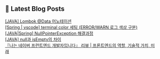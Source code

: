 

## 💌 Latest Blog Posts

<a href=https://yesolz.tistory.com/entry/JAVA-Lombok-Data-%EC%96%B4%EB%85%B8%ED%85%8C%EC%9D%B4%EC%85%98>[JAVA] Lombok @Data 어노테이션</a></br><a href=https://yesolz.tistory.com/entry/Spring-vscode-terminal-color-%EC%84%B8%ED%8C%85-ERRORWARN-%EC%83%89%EC%83%81-%EA%B5%AC%EB%B6%84>[Spring | vscode] terminal color 세팅 (ERROR/WARN 로그 색상 구분)</a></br><a href=https://yesolz.tistory.com/entry/JAVA-NullPointerException-%ED%95%B4%EA%B2%B0%EA%B3%BC%EC%A0%95>[JAVA|Spring] NullPointerException 해결과정</a></br><a href=https://yesolz.tistory.com/entry/JAVA-null%EA%B3%BC-isEmpty%EC%9D%98-%EC%B0%A8%EC%9D%B4>[JAVA] null과 isEmpty의 차이</a></br><a href=https://yesolz.tistory.com/entry/%E3%80%8E%EB%82%98%EB%8A%94-%EB%84%A4%EC%9D%B4%EB%B2%84-%ED%94%84%EB%9F%B0%ED%8A%B8%EC%97%94%EB%93%9C-%EA%B0%9C%EB%B0%9C%EC%9E%90%EC%9E%85%EB%8B%88%EB%8B%A4%E3%80%8F-%EB%A6%AC%EB%B7%B0-%ED%94%84%EB%A1%A0%ED%8A%B8%EC%97%94%EB%93%9C%EC%9D%98-%EC%97%AD%ED%95%A0-%EA%B8%B0%EC%88%A0%EC%A0%81-%EA%B0%80%EC%B9%98-%EB%AF%B8%EB%9E%98>『나는 네이버 프런트엔드 개발자입니다』 리뷰 | 프론트엔드의 역할, 기술적 가치, 미래</a></br>
